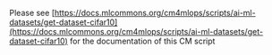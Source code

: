 Please see [https://docs.mlcommons.org/cm4mlops/scripts/ai-ml-datasets/get-dataset-cifar10](https://docs.mlcommons.org/cm4mlops/scripts/ai-ml-datasets/get-dataset-cifar10) for the documentation of this CM script
